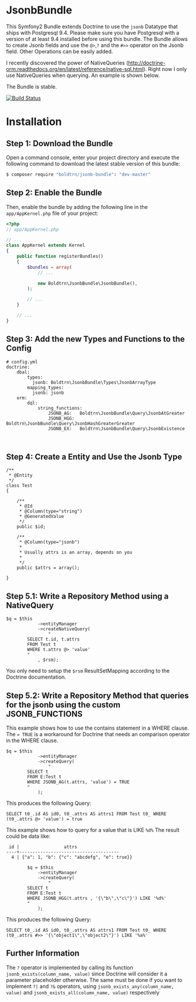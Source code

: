 JsonbBundle
============

This Symfony2 Bundle extends Doctrine to use the `jsonb` Datatype that ships with Postgresql 9.4.
Please make sure you have Postgresql with a version of at least 9.4 installed before using this bundle.
The Bundle allows to create Jsonb fields and use the `@>`,`?` and the `#>>` operator on the Jsonb field.
Other Operations can be easily added.

I recently discovered the power of NativeQueries (http://doctrine-orm.readthedocs.org/en/latest/reference/native-sql.html).
Right now I only use NativeQueries when querying. An example is shown below.

The Bundle is stable.

[![Build Status](https://travis-ci.org/boldtrn/JsonbBundle.svg?branch=master)](https://travis-ci.org/boldtrn/JsonbBundle)

Installation
============

Step 1: Download the Bundle
---------------------------

Open a command console, enter your project directory and execute the
following command to download the latest stable version of this bundle:

```bash
$ composer require "boldtrn/jsonb-bundle": "dev-master"
```

Step 2: Enable the Bundle
-------------------------

Then, enable the bundle by adding the following line in the `app/AppKernel.php`
file of your project:

```php
<?php
// app/AppKernel.php

// ...
class AppKernel extends Kernel
{
    public function registerBundles()
    {
        $bundles = array(
            // ...

            new Boldtrn\JsonbBundle\JsonbBundle(),
        );

        // ...
    }

    // ...
}
```

Step 3: Add the new Types and Functions to the Config
-------------------------

```
# config.yml
doctrine:
    dbal:
        types:
          jsonb: Boldtrn\JsonbBundle\Types\JsonbArrayType
        mapping_types:
          jsonb: jsonb
    orm:
        dql:
            string_functions:
                JSONB_AG:   Boldtrn\JsonbBundle\Query\JsonbAtGreater
                JSONB_HGG:  Boldtrn\JsonbBundle\Query\JsonbHashGreaterGreater
                JSONB_EX:   Boldtrn\JsonbBundle\Query\JsonbExistence
                


```

Step 4: Create a Entity and Use the Jsonb Type
-------------------------

```
/**
 * @Entity
 */
class Test
{

    /**
     * @Id
     * @Column(type="string")
     * @GeneratedValue
     */
    public $id;

    /**
     * @Column(type="jsonb")
     *
     * Usually attrs is an array, depends on you
     *
     */
    public $attrs = array();

}
```
Step 5.1: Write a Repository Method using a NativeQuery 
-------------------------

```
$q = $this
            ->entityManager
            ->createNativeQuery(
                "
        SELECT t.id, t.attrs
        FROM Test t
        WHERE t.attrs @> 'value'
        "
            , $rsm);
```  

You only need to setup the `$rsm` ResultSetMapping according to the Doctrine documentation.

Step 5.2: Write a Repository Method that queries for the jsonb using the custom JSONB_FUNCTIONS 
-------------------------

This example shows how to use the contains statement in a WHERE clause. 
The `= TRUE` is a workaround for Doctrine that needs an comparison operator in the WHERE clause.

```
$q = $this
            ->entityManager
            ->createQuery(
                "
        SELECT t
        FROM E:Test t
        WHERE JSONB_AG(t.attrs, 'value') = TRUE
        "
            );
```            

This produces the following Query:
```
SELECT t0_.id AS id0, t0_.attrs AS attrs1 FROM Test t0_ WHERE (t0_.attrs @> 'value') = true
```

This example shows how to query for a value that is LIKE `%d%`
The result could be data like:
 ```
  id |                 attrs                 
 ----+--------------------------------------
   4 | {"a": 1, "b": {"c": "abcdefg", "e": true}}
 ```


```
        $q = $this
            ->entityManager
            ->createQuery(
                "
        SELECT t
        FROM E:Test t
        WHERE JSONB_HGG(t.attrs , '{\"b\",\"c\"}') LIKE '%d%'
        "
            );
```

This produces the following Query:
```
SELECT t0_.id AS id0, t0_.attrs AS attrs1 FROM Test t0_ WHERE (t0_.attrs #>> '{\"object1\",\"object2\"}') LIKE '%a%'
```


Further Information
-------------------------

The `?` operator is implemented by calling its function `jsonb_exists(column_name, value)` since Doctrine will consider it a parameter placeholder otherwise. The same must be done if you want to implement `?|` and `?&` operators, using `jsonb_exists_any(column_name, value)` and `jsonb_exists_all(column_name, value)` respectively